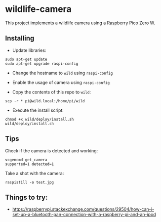 # wildlife-camera

This project implements a wildlife camera using a Raspberry Pico Zero W.

## Installing

- Update libraries:

```
sudo apt-get update
sudo apt-get upgrade raspi-config
```

- Change the hostname to `wild` using `raspi-config`

- Enable the usage of camera using `raspi-config`

- Copy the contents of this repo to `wild`:

```
scp -r * pi@wild.local:/home/pi/wild
```

- Execute the install script:
```
chmod +x wild/deploy/install.sh
wild/deploy/install.sh
```

## Tips

Check if the camera is detected and working:

```
vcgencmd get_camera
supported=1 detected=1
```

Take a shot with the camera:
```
raspistill -o test.jpg
```

## Things to try:

- https://raspberrypi.stackexchange.com/questions/29504/how-can-i-set-up-a-bluetooth-pan-connection-with-a-raspberry-pi-and-an-ipod